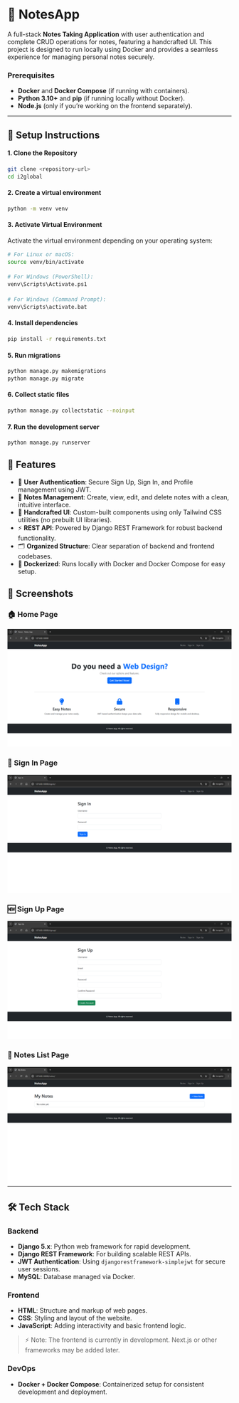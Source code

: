 # 📝 NotesApp

A full-stack **Notes Taking Application** with user authentication and complete CRUD operations for notes, featuring a handcrafted UI. This project is designed to run locally using Docker and provides a seamless experience for managing personal notes securely.

### Prerequisites
- **Docker** and **Docker Compose** (if running with containers).
- **Python 3.10+** and **pip** (if running locally without Docker).
- **Node.js** (only if you’re working on the frontend separately).

---

## 🔧 Setup Instructions

#### 1. Clone the Repository
```bash
git clone <repository-url>
cd i2global
```
#### 2. Create a virtual environment
```bash
python -m venv venv
```

#### 3. Activate Virtual Environment
Activate the virtual environment depending on your operating system:
```bash
# For Linux or macOS:
source venv/bin/activate

# For Windows (PowerShell):
venv\Scripts\Activate.ps1

# For Windows (Command Prompt):
venv\Scripts\activate.bat
```

#### 4. Install dependencies
```bash
pip install -r requirements.txt
```
#### 5. Run migrations
```bash
python manage.py makemigrations
python manage.py migrate
```
#### 6. Collect static files
```bash
python manage.py collectstatic --noinput
```
#### 7. Run the development server
```bash
python manage.py runserver
```


## 🚀 Features

- 🔐 **User Authentication**: Secure Sign Up, Sign In, and Profile management using JWT.
- 📝 **Notes Management**: Create, view, edit, and delete notes with a clean, intuitive interface.
- 🎨 **Handcrafted UI**: Custom-built components using only Tailwind CSS utilities (no prebuilt UI libraries).
- ⚡ **REST API**: Powered by Django REST Framework for robust backend functionality.
- 🗂️ **Organized Structure**: Clear separation of backend and frontend codebases.
- 🐳 **Dockerized**: Runs locally with Docker and Docker Compose for easy setup.

## 📸 Screenshots

### 🏠 Home Page
![Home Page](./screenshots/Home.png)

### 🔑 Sign In Page
![Sign In](./screenshots/Sign%20In.png)

### 🆕 Sign Up Page
![Sign Up](./screenshots/Sign%20Up.png)

### 📒 Notes List Page
![Notes List](./screenshots/Notes%20list.png)

## 🛠️ Tech Stack

### Backend
- **Django 5.x**: Python web framework for rapid development.
- **Django REST Framework**: For building scalable REST APIs.
- **JWT Authentication**: Using `djangorestframework-simplejwt` for secure user sessions.
- **MySQL**: Database managed via Docker.

### Frontend
- **HTML**: Structure and markup of web pages.
- **CSS**: Styling and layout of the website.
- **JavaScript**: Adding interactivity and basic frontend logic.

> ⚡ Note: The frontend is currently in development. Next.js or other frameworks may be added later.

### DevOps
- **Docker + Docker Compose**: Containerized setup for consistent development and deployment.


